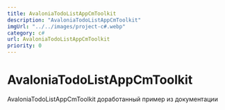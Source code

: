 ```yaml
---
title: AvaloniaTodoListAppCmToolkit
description: "AvaloniaTodoListAppCmToolkit"
imgUrl: "../../images/project-c#.webp"
category: c#
url: AvaloniaTodoListAppCmToolkit
priority: 0
---
```


# AvaloniaTodoListAppCmToolkit

AvaloniaTodoListAppCmToolkit  доработанный пример из документации
